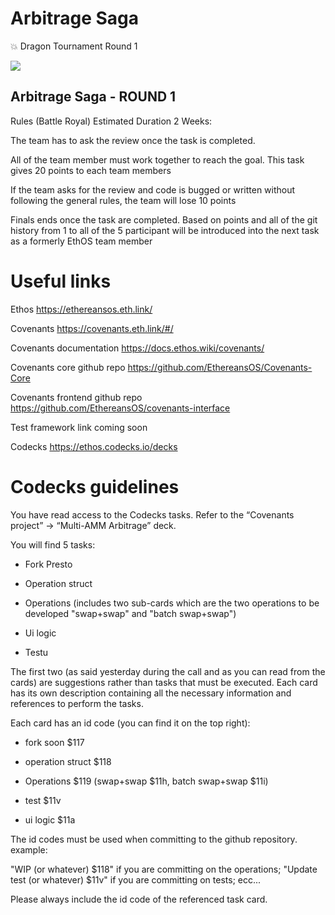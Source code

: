 # Arbitrage Saga
💥 Dragon Tournament Round 1

<img src="https://external-content.duckduckgo.com/iu/?u=http%3A%2F%2Fpa1.narvii.com%2F6568%2F8faaaef7785d9412a9793965778c3e7246dfc44c_00.gif&f=1&nofb=1">

## Arbitrage Saga - ROUND 1
Rules (Battle Royal) Estimated Duration 2 Weeks:

The team has to ask the review once the task is completed.

All of the team member must work together to reach the goal. This task gives 20 points to each team members

If the team asks for the review and code is bugged or written without following the general rules, the team will lose 10 points

Finals ends once the task are completed.
Based on points and all of the git history from 1 to all of the 5 participant will be introduced into the next task as a formerly EthOS team member

# Useful links
Ethos https://ethereansos.eth.link/

Covenants https://covenants.eth.link/#/

Covenants documentation https://docs.ethos.wiki/covenants/

Covenants core github repo https://github.com/EthereansOS/Covenants-Core

Covenants frontend github repo https://github.com/EthereansOS/covenants-interface

Test framework link coming soon

Codecks https://ethos.codecks.io/decks

# Codecks guidelines
You have read access to the Codecks tasks. Refer to the “Covenants project” -> “Multi-AMM Arbitrage” deck. 

You will find 5 tasks:

- Fork Presto

- Operation struct

- Operations (includes two sub-cards which are the two operations to be developed "swap+swap" and "batch swap+swap")

- Ui logic 

- Testu

The first two (as said yesterday during the call and as you can read from the cards) are suggestions rather than tasks that must be executed. 
Each card has its own description containing all the necessary information and references to perform the tasks.


Each card has an id code (you can find it on the top right):

- fork soon $117

- operation struct $118

- Operations $119 (swap+swap $11h, batch swap+swap $11i)

- test $11v

- ui logic $11a

The id codes must be used when committing to the github repository.
example:

"WIP (or whatever) $118" if you are committing on the operations;
"Update test (or whatever) $11v" if you are committing on tests;
ecc...

Please always include the id code of the referenced task card.
